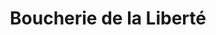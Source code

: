 ---
title: "Boucherie de la Liberté"
url: /saint-chamond/boucherie-de-la-liberte/
shop: boucherie
---